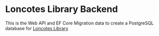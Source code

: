 # Loncotes Library Backend
This is the Web API and EF Core Migration data to create a PostgreSQL database for [Loncotes Library](https://github.com/ztrouy/loncotes-library-frontend)
